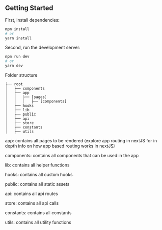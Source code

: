 ## Getting Started

First, install dependencies:

```bash
npm install
# or
yarn install
```

Second, run the development server:

```bash
npm run dev
# or
yarn dev
```

Folder structure

```
├── root
│   ├── components
│   ├── app
│   │   ├── [pages]
│   │   │   ├── [components]
│   ├── hooks
│   ├── lib
│   ├── public
│   ├── api
│   ├── store
│   ├── constants
│   ├── utils

```

app: contains all pages to be rendered (explore app routing in nextJS for in depth info on how app based routing works in nextJS)

components: contains all components that can be used in the app

lib: contains all helper functions

hooks: contains all custom hooks

public: contains all static assets

api: contains all api routes

store: contains all api calls

constants: contains all constants

utils: contains all utility functions



